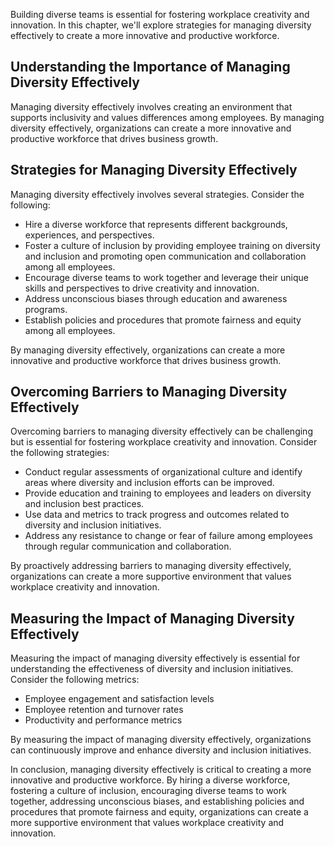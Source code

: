 
Building diverse teams is essential for fostering workplace creativity and innovation. In this chapter, we'll explore strategies for managing diversity effectively to create a more innovative and productive workforce.

Understanding the Importance of Managing Diversity Effectively
--------------------------------------------------------------

Managing diversity effectively involves creating an environment that supports inclusivity and values differences among employees. By managing diversity effectively, organizations can create a more innovative and productive workforce that drives business growth.

Strategies for Managing Diversity Effectively
---------------------------------------------

Managing diversity effectively involves several strategies. Consider the following:

* Hire a diverse workforce that represents different backgrounds, experiences, and perspectives.
* Foster a culture of inclusion by providing employee training on diversity and inclusion and promoting open communication and collaboration among all employees.
* Encourage diverse teams to work together and leverage their unique skills and perspectives to drive creativity and innovation.
* Address unconscious biases through education and awareness programs.
* Establish policies and procedures that promote fairness and equity among all employees.

By managing diversity effectively, organizations can create a more innovative and productive workforce that drives business growth.

Overcoming Barriers to Managing Diversity Effectively
-----------------------------------------------------

Overcoming barriers to managing diversity effectively can be challenging but is essential for fostering workplace creativity and innovation. Consider the following strategies:

* Conduct regular assessments of organizational culture and identify areas where diversity and inclusion efforts can be improved.
* Provide education and training to employees and leaders on diversity and inclusion best practices.
* Use data and metrics to track progress and outcomes related to diversity and inclusion initiatives.
* Address any resistance to change or fear of failure among employees through regular communication and collaboration.

By proactively addressing barriers to managing diversity effectively, organizations can create a more supportive environment that values workplace creativity and innovation.

Measuring the Impact of Managing Diversity Effectively
------------------------------------------------------

Measuring the impact of managing diversity effectively is essential for understanding the effectiveness of diversity and inclusion initiatives. Consider the following metrics:

* Employee engagement and satisfaction levels
* Employee retention and turnover rates
* Productivity and performance metrics

By measuring the impact of managing diversity effectively, organizations can continuously improve and enhance diversity and inclusion initiatives.

In conclusion, managing diversity effectively is critical to creating a more innovative and productive workforce. By hiring a diverse workforce, fostering a culture of inclusion, encouraging diverse teams to work together, addressing unconscious biases, and establishing policies and procedures that promote fairness and equity, organizations can create a more supportive environment that values workplace creativity and innovation.

